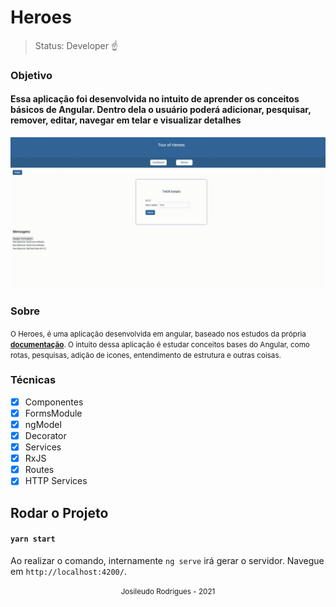 <h1> Heroes </h1>

> Status: Developer ☝️

### Objetivo 
#### Essa aplicação foi desenvolvida no intuito de aprender os conceitos básicos de Angular. Dentro dela o usuário poderá adicionar, pesquisar, remover, editar, navegar em telar e visualizar detalhes

<div align="center"> 
  <img src= "./assets/heroes.gif" width = "900">
</div>

### Sobre
<small> O Heroes, é uma aplicação desenvolvida em angular, baseado nos estudos da própria [**documentação**](https://angular.io/tutorial). O intuito dessa aplicação é estudar conceitos bases do Angular, como rotas, pesquisas, adição de icones, entendimento de estrutura e outras coisas.  

</small>

### Técnicas

- [x] Componentes
- [x] FormsModule
- [X] ngModel
- [X] Decorator
- [X] Services
- [X] RxJS
- [X] Routes
- [X] HTTP Services

## Rodar o Projeto

#### `yarn start`
Ao realizar o comando, internamente `ng serve` irá gerar o servidor. Navegue em `http://localhost:4200/`. 

<div align="center"> 
  <small> Josileudo Rodrigues - 2021</small>
</div

